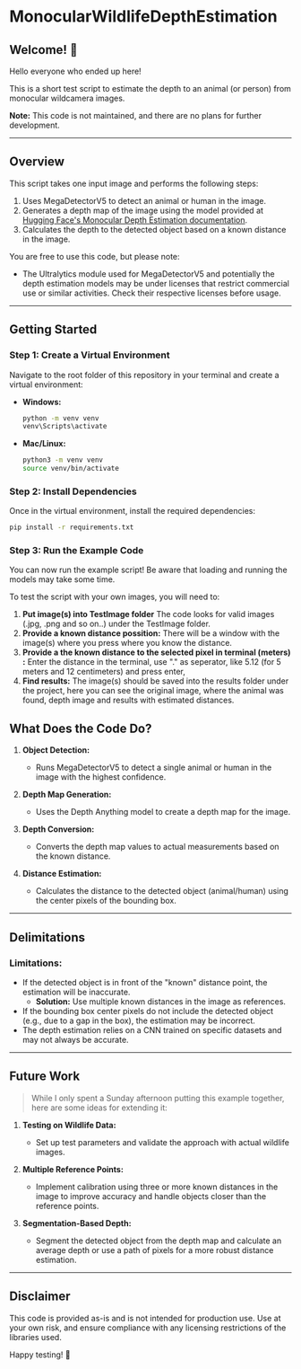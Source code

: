 # MonocularWildlifeDepthEstimation

## Welcome! 👋
Hello everyone who ended up here!

This is a short test script to estimate the depth to an animal (or person) from monocular wildcamera images.

**Note:** This code is not maintained, and there are no plans for further development.

---

## Overview
This script takes one input image and performs the following steps:
1. Uses MegaDetectorV5 to detect an animal or human in the image.
2. Generates a depth map of the image using the model provided at [Hugging Face's Monocular Depth Estimation documentation](https://github.com/huggingface/transformers/blob/main/docs/source/en/tasks/monocular_depth_estimation.md).
3. Calculates the depth to the detected object based on a known distance in the image.

You are free to use this code, but please note:
- The Ultralytics module used for MegaDetectorV5 and potentially the depth estimation models may be under licenses that restrict commercial use or similar activities. Check their respective licenses before usage.

---

## Getting Started

### Step 1: Create a Virtual Environment
Navigate to the root folder of this repository in your terminal and create a virtual environment:

- **Windows:**
  ```bash
  python -m venv venv
  venv\Scripts\activate
  ```

- **Mac/Linux:**
  ```bash
  python3 -m venv venv
  source venv/bin/activate
  ```

### Step 2: Install Dependencies
Once in the virtual environment, install the required dependencies:
```bash
pip install -r requirements.txt
```

### Step 3: Run the Example Code
You can now run the example script! Be aware that loading and running the models may take some time.

To test the script with your own images, you will need to:
1. **Put image(s) into TestImage folder** The code looks for valid images (.jpg, .png and so on..) under the TestImage folder.
2. **Provide a known distance possition:** There will be a window with the image(s) where you press where you know the distance. 
3. **Provide a the known distance to the selected pixel in terminal (meters) :** Enter the distance in the terminal, use "." as seperator, like 5.12 (for 5 meters and 12 centimeters) and press enter,
4. **Find results:** The image(s) should be saved into the results folder under the project, here you can see the original image, where the animal was found, depth image and results with estimated distances.


## What Does the Code Do?

1. **Object Detection:**
   - Runs MegaDetectorV5 to detect a single animal or human in the image with the highest confidence.

2. **Depth Map Generation:**
   - Uses the Depth Anything model to create a depth map for the image.

3. **Depth Conversion:**
   - Converts the depth map values to actual measurements based on the known distance.

4. **Distance Estimation:**
   - Calculates the distance to the detected object (animal/human) using the center pixels of the bounding box.

---

## Delimitations

### Limitations:
- If the detected object is in front of the "known" distance point, the estimation will be inaccurate.
  - **Solution:** Use multiple known distances in the image as references.
- If the bounding box center pixels do not include the detected object (e.g., due to a gap in the box), the estimation may be incorrect.
- The depth estimation relies on a CNN trained on specific datasets and may not always be accurate.

---

## Future Work
> While I only spent a Sunday afternoon putting this example together, here are some ideas for extending it:

1. **Testing on Wildlife Data:**
   - Set up test parameters and validate the approach with actual wildlife images.

2. **Multiple Reference Points:**
   - Implement calibration using three or more known distances in the image to improve accuracy and handle objects closer than the reference points.

3. **Segmentation-Based Depth:**
   - Segment the detected object from the depth map and calculate an average depth or use a path of pixels for a more robust distance estimation.

---

## Disclaimer
This code is provided as-is and is not intended for production use. Use at your own risk, and ensure compliance with any licensing restrictions of the libraries used.

Happy testing! 🎉

